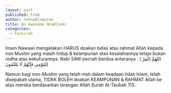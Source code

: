 ```yaml
---
layout: post
published: true
author: tehnoblequran
title: An Awesome Headline!
categories:
  - Tazkirah
---
```

Imam Nawawi mengatakan HARUS doakan belas atau rahmat Allah kepada non Muslim yang masih hidup & keampunan atas kesalahannya tetapi bukan redha atas kekufurannya. Nabi SAW pernah berdoa antaranya :
 ( اللهُمَّ اِغْفِرْ لِقَوْمِي فَإِنَّهُمْ لَا يَعْلَمُونَ)

Namun bagi non-Muslim yang telah mati dalam keadaan tidak Islam, telah disepakati ulama, TIDAK BOLEH doakan KEAMPUNAN & RAHMAT Allah ke atas mereka berdasarkan larangan Allah Surah At-Taubah 113.
